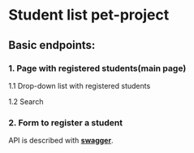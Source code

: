 # Student list pet-project

## Basic endpoints:

### 1. Page with registered students(main page)

1.1 Drop-down list with registered students

1.2 Search

### 2. Form to register a student

API is described with [**swagger**](https://github.com/memeEnjoyer/student-list.git/swagger.yaml).

